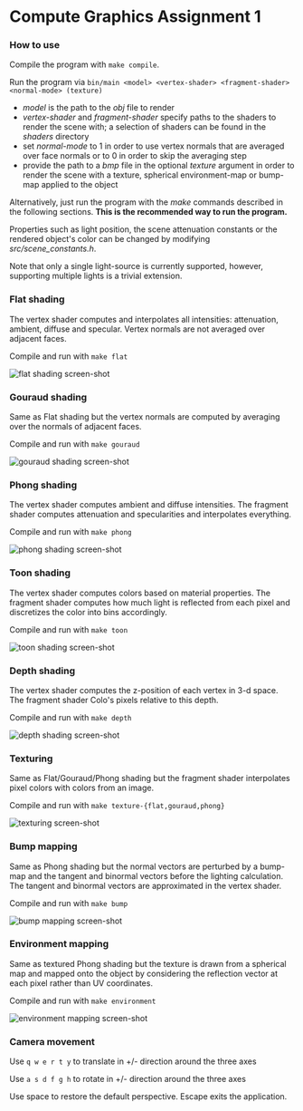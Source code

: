 # Compute Graphics Assignment 1

### How to use

Compile the program with `make compile`.

Run the program via
`bin/main <model> <vertex-shader> <fragment-shader> <normal-mode> (texture)`
- *model* is the path to the *obj* file to render
- *vertex-shader* and *fragment-shader* specify paths to the shaders to render
  the scene with; a selection of shaders can be found in the *shaders* directory
- set *normal-mode* to 1 in order to use vertex normals that are averaged over
  face normals or to 0 in order to skip the averaging step
- provide the path to a *bmp* file in the optional *texture* argument in order
  to render the scene with a texture, spherical environment-map or bump-map
  applied to the object

Alternatively, just run the program with the *make* commands described in the
following sections. **This is the recommended way to run the program.**

Properties such as light position, the scene attenuation constants or the
rendered object's color can be changed by modifying *src/scene_constants.h*.

Note that only a single light-source is currently supported, however, supporting
multiple lights is a trivial extension.

### Flat shading
The vertex shader computes and interpolates all intensities: attenuation,
ambient, diffuse and specular. Vertex normals are not averaged over adjacent
faces.

Compile and run with `make flat`

![flat shading screen-shot](doc/flat.png)

###  Gouraud shading
Same as Flat shading but the vertex normals are computed by averaging over the
normals of adjacent faces.

Compile and run with `make gouraud`

![gouraud shading screen-shot](doc/gouraud.png)

###  Phong shading
The vertex shader computes ambient and diffuse intensities. The fragment shader
computes attenuation and specularities and interpolates everything.

Compile and run with `make phong`

![phong shading screen-shot](doc/phong.png)

###  Toon shading
The vertex shader computes colors based on material properties. The fragment
shader computes how much light is reflected from each pixel and discretizes the
color into bins accordingly.

Compile and run with `make toon`

![toon shading screen-shot](doc/toon.png)

###  Depth shading
The vertex shader computes the z-position of each vertex in 3-d space. The
fragment shader Colo's pixels relative to this depth.

Compile and run with `make depth`

![depth shading screen-shot](doc/depth.png)

###  Texturing
Same as Flat/Gouraud/Phong shading but the fragment shader interpolates pixel
colors with colors from an image.

Compile and run with `make texture-{flat,gouraud,phong}`

![texturing screen-shot](doc/texture-phong.png)

###  Bump mapping
Same as Phong shading but the normal vectors are perturbed by a bump-map and the
tangent and binormal vectors before the lighting calculation. The tangent and
binormal vectors are approximated in the vertex shader.

Compile and run with `make bump`

![bump mapping screen-shot](doc/bump.png)

###  Environment mapping
Same as textured Phong shading but the texture is drawn from a spherical map and
mapped onto the object by considering the reflection vector at each pixel rather
than UV coordinates.

Compile and run with `make environment`

![environment mapping screen-shot](doc/environment.png)

###  Camera movement

Use `q w e r t y` to translate in +/- direction around the three axes

Use `a s d f g h` to rotate in +/- direction around the three axes

Use space to restore the default perspective. Escape exits the application.
